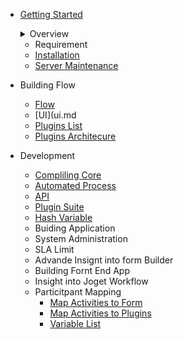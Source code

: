 - [Getting Started](README.md)
	<details>
		<summary> Overview </summary>
	
		- [Kecak vs Joget](kecakVsJoget.md) 
		- [Scheduler](scheduler.md)
		- [Email Processor](emailProcessor.md)
		- [Mobile App](mobileApp.md)
		- [Apps](apps.md)
		- Features
	</details>
	
	- Requirement
 	- [Installation](installation.md)
	- [Server Maintenance](serverMaintenance.md)
	
 - Building Flow
 	- [Flow](flow.md)
	- [UI](ui.md
	- [Plugins List](pluginsList.md)
	- [Plugins Architecure](pluginsArchitecture.)
	
- Development
	- [Compliling Core](development_compilingCore.md)
	- [Automated Process](development_automatedProcess.md)
	- [API](develpoment_API.md) 
	- [Plugin Suite](development_PluginSuite.md)
	- [Hash Variable](hashVariableList.md)
	- Buiding Application
	- System Administration 
	- SLA Limit
	- Advande Insignt into form Builder 
	- Building Fornt End App
	- Insight into Joget Workflow
	- Particitpant Mapping 
		- [Map Activities to Form](ParticipantMapping_MapActivitiestoForms.md)
		- [Map Activities to Plugins](ParticipantMapping_MapoolstoPlugins.md)
		- [Variable List](ParticipantMapping_VariableList.md)
